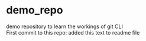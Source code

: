 # demo_repo
demo repository to learn the workings of git CLI
<br>
First commit to this repo: added this text to readme file

